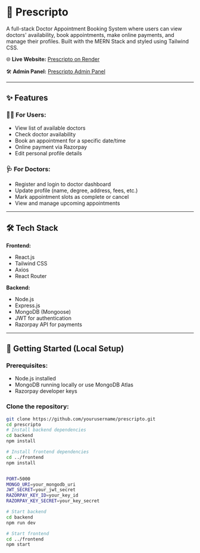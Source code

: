 # 🏥 Prescripto

A full-stack Doctor Appointment Booking System where users can view doctors' availability, book appointments, make online payments, and manage their profiles. Built with the MERN Stack and styled using Tailwind CSS.

🌐 **Live Website:** [Prescripto on Render](https://dr-appointment-1.onrender.com/)

🛠️ **Admin Panel:** [Prescripto Admin Panel](https://dr-appointment-admin-panel.onrender.com/login)


---

## ✨ Features

### 👨‍⚕️ For Users:
- View list of available doctors
- Check doctor availability
- Book an appointment for a specific date/time
- Online payment via Razorpay
- Edit personal profile details

### 🩺 For Doctors:
- Register and login to doctor dashboard
- Update profile (name, degree, address, fees, etc.)
- Mark appointment slots as complete or cancel
- View and manage upcoming appointments

---

## 🛠️ Tech Stack

**Frontend:**
- React.js
- Tailwind CSS
- Axios
- React Router

**Backend:**
- Node.js
- Express.js
- MongoDB (Mongoose)
- JWT for authentication
- Razorpay API for payments

---

## 🚀 Getting Started (Local Setup)

### Prerequisites:
- Node.js installed
- MongoDB running locally or use MongoDB Atlas
- Razorpay developer keys

### Clone the repository:
```bash
git clone https://github.com/yourusername/prescripto.git
cd prescripto
# Install backend dependencies
cd backend
npm install

# Install frontend dependencies
cd ../frontend
npm install


PORT=5000
MONGO_URI=your_mongodb_uri
JWT_SECRET=your_jwt_secret
RAZORPAY_KEY_ID=your_key_id
RAZORPAY_KEY_SECRET=your_key_secret

# Start backend
cd backend
npm run dev

# Start frontend
cd ../frontend
npm start


